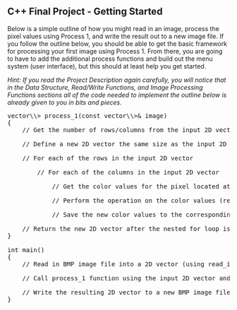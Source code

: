 ## C++ Final Project - Getting Started

Below is a simple outline of how you might read in an image, process the pixel values using Process 1, and write the result out to a new image file. If you follow the outline below, you should be able to get the basic framework for processing your first image using Process 1\. From there, you are going to have to add the additional process functions and build out the menu system (user interface), but this should at least help you get started.  

_Hint: If you read the Project Description again carefully, you will notice that in the Data Structure, Read/Write Functions, and Image Processing Functions sections all of the code needed to implement the outline below is already given to you in bits and pieces._  

<pre>
vector\<vector\<Pixel\>\> process_1(const vector\<vector\<Pixel\>\>& image)
{
    // Get the number of rows/columns from the input 2D vector (remember: num_rows is height, num_columns is width)

    // Define a new 2D vector the same size as the input 2D vector

    // For each of the rows in the input 2D vector

        // For each of the columns in the input 2D vector

            // Get the color values for the pixel located at this row and column in the input 2D vector

            // Perform the operation on the color values (refer to Runestone for this)

            // Save the new color values to the corresponding pixel located at this row and column in the new 2D vector

    // Return the new 2D vector after the nested for loop is complete
}

int main()
{
    // Read in BMP image file into a 2D vector (using read_image function)

    // Call process_1 function using the input 2D vector and save the result returned to a new 2D vector

    // Write the resulting 2D vector to a new BMP image file (using write_image function)
}
</pre>